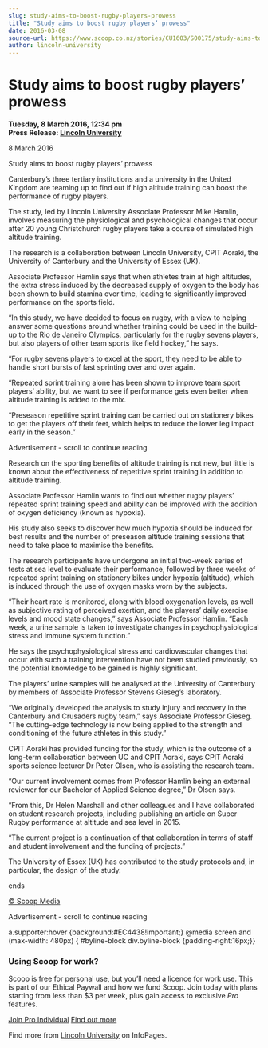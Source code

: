 ```yaml
---
slug: study-aims-to-boost-rugby-players-prowess
title: "Study aims to boost rugby players’ prowess"
date: 2016-03-08
source-url: https://www.scoop.co.nz/stories/CU1603/S00175/study-aims-to-boost-rugby-players-prowess.htm
author: lincoln-university
---
```

Study aims to boost rugby players’ prowess
==========================================

**Tuesday, 8 March 2016, 12:34 pm**  
**Press Release: [Lincoln University](https://info.scoop.co.nz/Lincoln_University)**

8 March 2016

  
Study aims to boost rugby players’ prowess

  
Canterbury’s three tertiary institutions and a university in the United Kingdom are teaming up to find out if high altitude training can boost the performance of rugby players.

The study, led by Lincoln University Associate Professor Mike Hamlin, involves measuring the physiological and psychological changes that occur after 20 young Christchurch rugby players take a course of simulated high altitude training.

The research is a collaboration between Lincoln University, CPIT Aoraki, the University of Canterbury and the University of Essex (UK).

Associate Professor Hamlin says that when athletes train at high altitudes, the extra stress induced by the decreased supply of oxygen to the body has been shown to build stamina over time, leading to significantly improved performance on the sports field.

“In this study, we have decided to focus on rugby, with a view to helping answer some questions around whether training could be used in the build-up to the Rio de Janeiro Olympics, particularly for the rugby sevens players, but also players of other team sports like field hockey,” he says.

“For rugby sevens players to excel at the sport, they need to be able to handle short bursts of fast sprinting over and over again.

“Repeated sprint training alone has been shown to improve team sport players’ ability, but we want to see if performance gets even better when altitude training is added to the mix.

“Preseason repetitive sprint training can be carried out on stationery bikes to get the players off their feet, which helps to reduce the lower leg impact early in the season.”

Advertisement - scroll to continue reading





Research on the sporting benefits of altitude training is not new, but little is known about the effectiveness of repetitive sprint training in addition to altitude training.

Associate Professor Hamlin wants to find out whether rugby players’ repeated sprint training speed and ability can be improved with the addition of oxygen deficiency (known as hypoxia).

His study also seeks to discover how much hypoxia should be induced for best results and the number of preseason altitude training sessions that need to take place to maximise the benefits.

The research participants have undergone an initial two-week series of tests at sea level to evaluate their performance, followed by three weeks of repeated sprint training on stationery bikes under hypoxia (altitude), which is induced through the use of oxygen masks worn by the subjects.

“Their heart rate is monitored, along with blood oxygenation levels, as well as subjective rating of perceived exertion, and the players’ daily exercise levels and mood state changes,” says Associate Professor Hamlin. “Each week, a urine sample is taken to investigate changes in psychophysiological stress and immune system function.”

He says the psychophysiological stress and cardiovascular changes that occur with such a training intervention have not been studied previously, so the potential knowledge to be gained is highly significant.

The players’ urine samples will be analysed at the University of Canterbury by members of Associate Professor Stevens Gieseg’s laboratory.

“We originally developed the analysis to study injury and recovery in the Canterbury and Crusaders rugby team,” says Associate Professor Gieseg. “The cutting-edge technology is now being applied to the strength and conditioning of the future athletes in this study.”

CPIT Aoraki has provided funding for the study, which is the outcome of a long-term collaboration between UC and CPIT Aoraki, says CPIT Aoraki sports science lecturer Dr Peter Olsen, who is assisting the research team.

“Our current involvement comes from Professor Hamlin being an external reviewer for our Bachelor of Applied Science degree,” Dr Olsen says.

  
“From this, Dr Helen Marshall and other colleagues and I have collaborated on student research projects, including publishing an article on Super Rugby performance at altitude and sea level in 2015.

“The current project is a continuation of that collaboration in terms of staff and student involvement and the funding of projects.”

The University of Essex (UK) has contributed to the study protocols and, in particular, the design of the study.

ends

[© Scoop Media](http://www.scoop.co.nz/about/terms.html)  

Advertisement - scroll to continue reading



a.supporter:hover {background:#EC4438!important;} @media screen and (max-width: 480px) { #byline-block div.byline-block {padding-right:16px;}}

### Using Scoop for work?

Scoop is free for personal use, but you’ll need a licence for work use. This is part of our Ethical Paywall and how we fund Scoop. Join today with plans starting from less than $3 per week, plus gain access to exclusive _Pro_ features.  
  
[Join Pro Individual](https://pro.scoop.co.nz/Individual/?from=ProIn24) [Find out more](https://pro.scoop.co.nz/using-scoop-for-work/?from=ProIn24)

Find more from [Lincoln University](https://info.scoop.co.nz/Lincoln_University) on InfoPages.